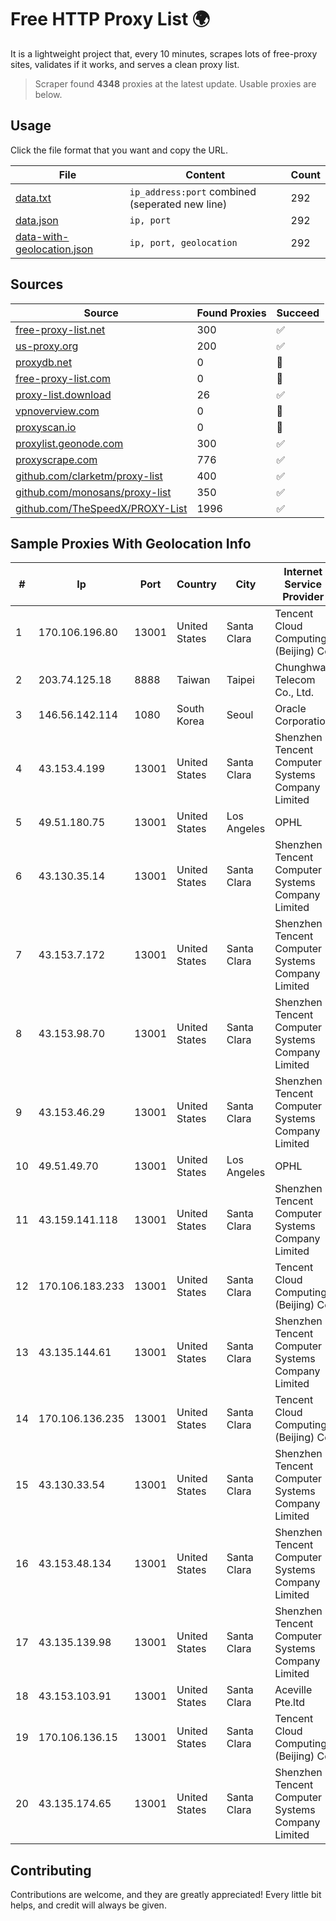 
# Free HTTP Proxy List 🌍

It is a lightweight project that, every 10 minutes, scrapes lots of free-proxy sites, validates if it works, and serves a clean proxy list.


> Scraper found **4348** proxies at the latest update. Usable proxies are below.

## Usage

Click the file format that you want and copy the URL.


|File|Content|Count|
|----|-------|-----|
|[data.txt](https://raw.githubusercontent.com/themiralay/Proxy-List-World/master/data.txt)|`ip_address:port` combined (seperated new line)|292|
|[data.json](https://raw.githubusercontent.com/themiralay/Proxy-List-World/master/data.json)|`ip, port`|292|
|[data-with-geolocation.json](https://raw.githubusercontent.com/themiralay/Proxy-List-World/master/data-with-geolocation.json)|`ip, port, geolocation`|292|

## Sources

|Source|Found Proxies|Succeed|
|------|-------------|-------|
|[free-proxy-list.net](https://free-proxy-list.net)|300|✅|
|[us-proxy.org](https://www.us-proxy.org)|200|✅|
|[proxydb.net](http://proxydb.net)|0|🚫|
|[free-proxy-list.com](https://free-proxy-list.com/?page=&port=&type%5B%5D=http&type%5B%5D=https&up_time=0&search=Search)|0|🚫|
|[proxy-list.download](https://www.proxy-list.download/HTTP)|26|✅|
|[vpnoverview.com](https://vpnoverview.com/privacy/anonymous-browsing/free-proxy-servers)|0|🚫|
|[proxyscan.io](https://www.proxyscan.io)|0|🚫|
|[proxylist.geonode.com](https://proxylist.geonode.com/api/proxy-list?limit=300&page=1&sort_by=lastChecked&sort_type=desc&protocols=http,https)|300|✅|
|[proxyscrape.com](https://api.proxyscrape.com/v2/?request=displayproxies&protocol=http&timeout=10000&country=all&ssl=all&anonymity=all)|776|✅|
|[github.com/clarketm/proxy-list](https://raw.githubusercontent.com/clarketm/proxy-list/master/proxy-list-raw.txt)|400|✅|
|[github.com/monosans/proxy-list](https://raw.githubusercontent.com/monosans/proxy-list/main/proxies/http.txt)|350|✅|
|[github.com/TheSpeedX/PROXY-List](https://raw.githubusercontent.com/TheSpeedX/PROXY-List/master/http.txt)|1996|✅|


## Sample Proxies With Geolocation Info

|#|Ip|Port|Country|City|Internet Service Provider|
|-|--|----|-------|----|-------------------------|
|1|170.106.196.80|13001|United States|Santa Clara|Tencent Cloud Computing (Beijing) Co|
|2|203.74.125.18|8888|Taiwan|Taipei|Chunghwa Telecom Co., Ltd.|
|3|146.56.142.114|1080|South Korea|Seoul|Oracle Corporation|
|4|43.153.4.199|13001|United States|Santa Clara|Shenzhen Tencent Computer Systems Company Limited|
|5|49.51.180.75|13001|United States|Los Angeles|OPHL|
|6|43.130.35.14|13001|United States|Santa Clara|Shenzhen Tencent Computer Systems Company Limited|
|7|43.153.7.172|13001|United States|Santa Clara|Shenzhen Tencent Computer Systems Company Limited|
|8|43.153.98.70|13001|United States|Santa Clara|Shenzhen Tencent Computer Systems Company Limited|
|9|43.153.46.29|13001|United States|Santa Clara|Shenzhen Tencent Computer Systems Company Limited|
|10|49.51.49.70|13001|United States|Los Angeles|OPHL|
|11|43.159.141.118|13001|United States|Santa Clara|Shenzhen Tencent Computer Systems Company Limited|
|12|170.106.183.233|13001|United States|Santa Clara|Tencent Cloud Computing (Beijing) Co|
|13|43.135.144.61|13001|United States|Santa Clara|Shenzhen Tencent Computer Systems Company Limited|
|14|170.106.136.235|13001|United States|Santa Clara|Tencent Cloud Computing (Beijing) Co|
|15|43.130.33.54|13001|United States|Santa Clara|Shenzhen Tencent Computer Systems Company Limited|
|16|43.153.48.134|13001|United States|Santa Clara|Shenzhen Tencent Computer Systems Company Limited|
|17|43.135.139.98|13001|United States|Santa Clara|Shenzhen Tencent Computer Systems Company Limited|
|18|43.153.103.91|13001|United States|Santa Clara|Aceville Pte.ltd|
|19|170.106.136.15|13001|United States|Santa Clara|Tencent Cloud Computing (Beijing) Co|
|20|43.135.174.65|13001|United States|Santa Clara|Shenzhen Tencent Computer Systems Company Limited|



## Contributing

Contributions are welcome, and they are greatly appreciated! Every
little bit helps, and credit will always be given.

